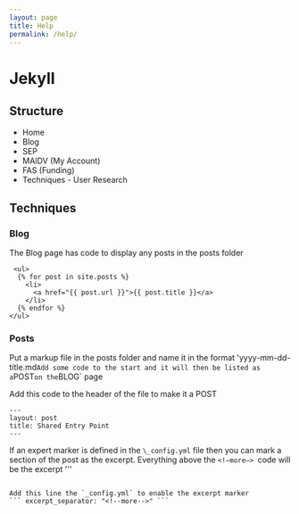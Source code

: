 ```yaml
---
layout: page
title: Help
permalink: /help/
---
```


# Jekyll

## Structure
- Home
- Blog
- SEP
- MAIDV (My Account)
- FAS (Funding)
- Techniques - User Research




## Techniques
### Blog
The Blog page has code to display any posts in the posts folder
```
 <ul>
  {% for post in site.posts %}
    <li>
      <a href="{{ post.url }}">{{ post.title }}</a>
    </li>
  {% endfor %}
</ul> 
```

### Posts
Put a markup file in the posts folder and name it in the format 
'yyyy-mm-dd-title.md`
Add some code to the start and it will then be listed as a `POST` on the `BLOG` page

Add this code to the header of the file to make it a POST 
``` 
---
layout: post
title: Shared Entry Point
--- 
```

If an expert marker is defined in the `\_config.yml` file then you can mark a section of the post as the excerpt. 
Everything above the  `<!—more—> `code will be the excerpt
''' 
<!--more--> 
```

Add this line the `_config.yml` to enable the excerpt marker
``` excerpt_separator: "<!--more-->" ```

